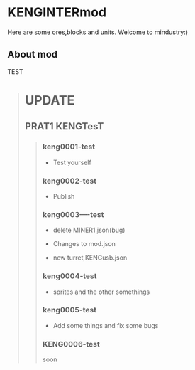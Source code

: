# KENGINTERmod
Here are some ores,blocks and units.
Welcome to mindustry:)
## About mod
TEST
> # UPDATE
> ## PRAT1 KENGTesT
>> ### keng0001-test
>>
>> * Test yourself
>>
>> ### keng0002-test
>>
>> * Publish
>>
>> ### keng0003—-test
>>
>> * delete MINER1.json(bug)
>>
>> * Changes to mod.json
>>
>> * new turret,KENGusb.json
>>
>> ### keng0004-test
>>
>> * sprites and the other somethings
>> 
>> ### keng0005-test
>> 
>> * Add some things and fix some bugs
>>
>> ### KENG0006-test
>>
>> soon
